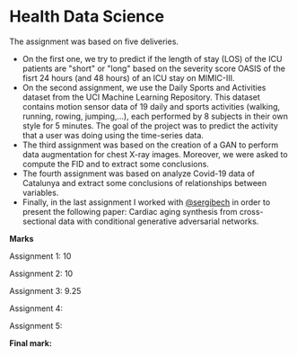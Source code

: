# Health Data Science
The assignment was based on five deliveries. 
+ On the first one, we try to predict if the length of stay (LOS) of the ICU patients are "short" or "long" based on the severity score OASIS of the fisrt 24 hours (and 48 hours) of an ICU stay on MIMIC-III.
+  On the second assignment, we use the Daily Sports and Activities dataset from the UCI Machine Learning Repository. This dataset contains motion sensor data of 19 daily and sports activities (walking, running, rowing, jumping,...), each performed by 8 subjects in their own style for 5 minutes. The goal of the project was to predict the activity that a user was doing using the time-series data. 
+  The third assignment was based on the creation of a GAN to perform data augmentation for chest X-ray images. Moreover, we were asked to compute the FID and to extract some conclusions.
+  The fourth assignment was based on analyze Covid-19 data of Catalunya and extract some conclusions of relationships between variables.
+  Finally, in the last assignment I worked with [@sergibech](https://github.com/sergibech) in order to present the following paper: Cardiac aging synthesis from cross-sectional data with conditional generative adversarial networks.

**Marks**

Assignment 1: 10

Assignment 2: 10

Assignment 3: 9.25

Assignment 4:

Assignment 5:

**Final mark:**




